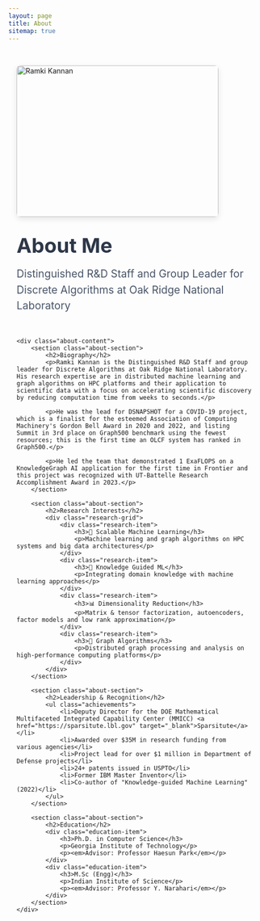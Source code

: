 ```yaml
---
layout: page
title: About
sitemap: true
---
```


<div class="about-container">
    <div class="about-header">
        <img src="../figs/ramki-frontier.jpg" alt="Ramki Kannan" class="about-image">
        <div class="about-intro">
            <h1>About Me</h1>
            <p class="lead">Distinguished R&D Staff and Group Leader for Discrete Algorithms at Oak Ridge National Laboratory</p>
        </div>
    </div>

    <div class="about-content">
        <section class="about-section">
            <h2>Biography</h2>
            <p>Ramki Kannan is the Distinguished R&D Staff and group leader for Discrete Algorithms at Oak Ridge National Laboratory. His research expertise are in distributed machine learning and graph algorithms on HPC platforms and their application to scientific data with a focus on accelerating scientific discovery by reducing computation time from weeks to seconds.</p>

            <p>He was the lead for DSNAPSHOT for a COVID-19 project, which is a finalist for the esteemed Association of Computing Machinery's Gordon Bell Award in 2020 and 2022, and listing Summit in 3rd place on Graph500 benchmark using the fewest resources; this is the first time an OLCF system has ranked in Graph500.</p>

            <p>He led the team that demonstrated 1 ExaFLOPS on a KnowledgeGraph AI application for the first time in Frontier and this project was recognized with UT-Battelle Research Accomplishment Award in 2023.</p>
        </section>

        <section class="about-section">
            <h2>Research Interests</h2>
            <div class="research-grid">
                <div class="research-item">
                    <h3>🔬 Scalable Machine Learning</h3>
                    <p>Machine learning and graph algorithms on HPC systems and big data architectures</p>
                </div>
                <div class="research-item">
                    <h3>🧠 Knowledge Guided ML</h3>
                    <p>Integrating domain knowledge with machine learning approaches</p>
                </div>
                <div class="research-item">
                    <h3>📊 Dimensionality Reduction</h3>
                    <p>Matrix & tensor factorization, autoencoders, factor models and low rank approximation</p>
                </div>
                <div class="research-item">
                    <h3>🔗 Graph Algorithms</h3>
                    <p>Distributed graph processing and analysis on high-performance computing platforms</p>
                </div>
            </div>
        </section>

        <section class="about-section">
            <h2>Leadership & Recognition</h2>
            <ul class="achievements">
                <li>Deputy Director for the DOE Mathematical Multifaceted Integrated Capability Center (MMICC) <a href="https://sparsitute.lbl.gov" target="_blank">Sparsitute</a></li>
                <li>Awarded over $35M in research funding from various agencies</li>
                <li>Project lead for over $1 million in Department of Defense projects</li>
                <li>24+ patents issued in USPTO</li>
                <li>Former IBM Master Inventor</li>
                <li>Co-author of "Knowledge-guided Machine Learning" (2022)</li>
            </ul>
        </section>

        <section class="about-section">
            <h2>Education</h2>
            <div class="education-item">
                <h3>Ph.D. in Computer Science</h3>
                <p>Georgia Institute of Technology</p>
                <p><em>Advisor: Professor Haesun Park</em></p>
            </div>
            <div class="education-item">
                <h3>M.Sc (Engg)</h3>
                <p>Indian Institute of Science</p>
                <p><em>Advisor: Professor Y. Narahari</em></p>
            </div>
        </section>
    </div>
</div>

<style>
.about-container {
    max-width: 900px;
    margin: 0 auto;
    padding: 2rem 1rem;
}

.about-header {
    display: flex;
    align-items: center;
    gap: 2rem;
    margin-bottom: 3rem;
    flex-wrap: wrap;
}

.about-image {
    width: 400px;
    height: 300px;
    object-fit: cover;
    border-radius: 8px;
    box-shadow: 0 4px 12px rgba(0, 0, 0, 0.1);
}

.about-intro {
    flex: 1;
    min-width: 300px;
}

.about-intro h1 {
    font-size: 2.5rem;
    margin: 0 0 1rem 0;
    color: #2d3748;
}

.lead {
    font-size: 1.3rem;
    color: #4a5568;
    margin: 0;
    line-height: 1.5;
}

.about-section {
    margin-bottom: 3rem;
}

.about-section h2 {
    color: #2d3748;
    border-bottom: 2px solid #e2e8f0;
    padding-bottom: 0.5rem;
    margin-bottom: 1.5rem;
}

.research-grid {
    display: grid;
    grid-template-columns: repeat(auto-fit, minmax(250px, 1fr));
    gap: 1.5rem;
    margin-top: 1.5rem;
}

.research-item {
    background: #f8f9fa;
    padding: 1.5rem;
    border-radius: 8px;
    box-shadow: 0 2px 4px rgba(0, 0, 0, 0.1);
}

.research-item h3 {
    color: #2d3748;
    margin: 0 0 0.5rem 0;
    font-size: 1.1rem;
}

.research-item p {
    color: #4a5568;
    margin: 0;
    line-height: 1.5;
}

.achievements {
    list-style: none;
    padding: 0;
}

.achievements li {
    padding: 0.5rem 0;
    border-bottom: 1px solid #e2e8f0;
    position: relative;
    padding-left: 1.5rem;
}

.achievements li:before {
    content: "✓";
    position: absolute;
    left: 0;
    color: #3182ce;
    font-weight: bold;
}

.achievements li:last-child {
    border-bottom: none;
}

.education-item {
    margin-bottom: 1.5rem;
    padding: 1rem;
    background: #f8f9fa;
    border-radius: 6px;
}

.education-item h3 {
    color: #2d3748;
    margin: 0 0 0.5rem 0;
}

.education-item p {
    margin: 0.25rem 0;
    color: #4a5568;
}

.education-item em {
    color: #718096;
    font-style: italic;
}

@media (max-width: 768px) {
    .about-header {
        flex-direction: column;
        text-align: center;
    }

    .about-image {
        width: 300px;
        height: 225px;
    }

    .about-intro h1 {
        font-size: 2rem;
    }

    .research-grid {
        grid-template-columns: 1fr;
    }
}
</style>
